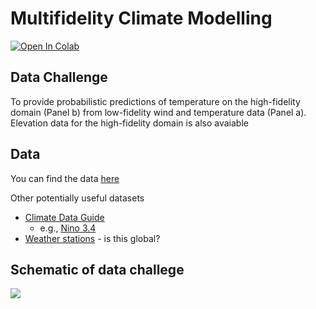 # Multifidelity Climate Modelling 

[![Open In Colab](https://colab.research.google.com/assets/colab-badge.svg)](https://colab.research.google.com/drive/1taFsmIeD_DRUaURw37galciaRwp6sbIe?usp=sharing)

## Data Challenge
To provide probabilistic predictions of temperature on the high-fidelity domain (Panel b) from low-fidelity wind and temperature data (Panel a). Elevation data for the high-fidelity domain is also avaiable 

## Data

You can find the data [here](https://github.com/scotthosking/mf_modelling/data)

Other potentially useful datasets
* [Climate Data Guide](https://climatedataguide.ucar.edu/climate-data)
  * e.g., [Nino 3.4](https://climatedataguide.ucar.edu/climate-data/nino-sst-indices-nino-12-3-34-4-oni-and-tni)
* [Weather stations](https://towardsdatascience.com/acquire-and-analyze-weather-and-climate-data-with-python-and-tableau-4878e8759152) - is this global?

## Schematic of data challege
![](images/mf_setup.png)
